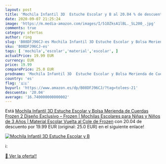 ```yaml
---
layout: post
title: 'Mochila Infantil 3D  Estuche Escolar y B al 20.04 % de descuento'
date: 2020-09-07 21:25:24
image: 'https://m.media-amazon.com/images/I/51OZksA1lBL._SL200_.jpg'
comments: true
category: ofertas
author: ring
slug: 'B08DFJ96CJ-es Mochila Infantil 3D Estuche Escolar y Bolsa Merienda de...'
sku: 'B08DFJ96CJ-es'
tags: [ 'mochila','escolar','material','escolar', ]
actualPrice: 19.99 EUR
currency: EUR
price: 19.99
comparePrice: 25.0 EUR
prodname: 'Mochila Infantil 3D  Estuche Escolar y Bolsa Merienda de Cuerdas Frozen 2 Diseño Exclusivo – Frozen | Mochilas Escolares para Niñas y Niños de 3 Años | Material Escolar Vuelta al Cole de Frozen'
country: 'es'
flag: '🇪🇸'
buyurl: 'https://www.amazon.es/dp/B08DFJ96CJ/?tag=tolees-21'
descuento: '20.04'
average: '16.740000000000002'
---
```


Está [Mochila Infantil 3D  Estuche Escolar y Bolsa Merienda de Cuerdas Frozen 2 Diseño Exclusivo – Frozen | Mochilas Escolares para Niñas y Niños de 3 Años | Material Escolar Vuelta al Cole de Frozen](https://www.amazon.es/dp/B08DFJ96CJ/?tag=tolees-21) con 20.04 de descuento por 19.99 EUR (original: 25.0 EUR) en el siguiente enlace!

[![Mochila Infantil 3D  Estuche Escolar y B](https://m.media-amazon.com/images/I/51OZksA1lBL._SL200_.jpg)](https://www.amazon.es/dp/B08DFJ96CJ/?tag=tolees-21)

ℹ️:


[🛒 Ver la oferta!!](https://www.amazon.es/dp/B08DFJ96CJ/?tag=tolees-21)
